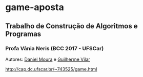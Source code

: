 # game-aposta
<h2>Trabalho de Construção de Algoritmos e Programas </h2>
<h3>Profa Vânia Neris (BCC 2017 - UFSCar)</h3>

Autores: <a href="https://github.com/DaanMoura">Daniel Moura</a> e <a href="https://github.com/Vilardino">Guilherme Vilar</a>

http://cap.dc.ufscar.br/~743525/game.html

